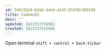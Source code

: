```yaml
---
id: 5d6232e0-8da6-4ebd-a14f-07df8c960188
title: Commands
desc: ''
updated: 1613337736962
created: 1613337535466
---
```


Open terminal
`shift + control + back-ticker`